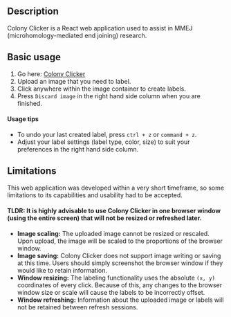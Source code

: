 ## Description
Colony Clicker is a React web application used to assist in MMEJ (microhomology-mediated end joining) research.

## Basic usage
1. Go here: [Colony Clicker](https://al-exe.github.io/)
2. Upload an image that you need to label.
3. Click anywhere within the image container to create labels.
4. Press `Discard image` in the right hand side column when you are finished.

#### Usage tips
* To undo your last created label, press `ctrl + z` or `command + z`.
* Adjust your label settings (label type, color, size) to suit your preferences in the right hand side column.

## Limitations
This web application was developed within a very short timeframe, so some limitations to its capabilities and usability had to be accepted.
#### **TLDR: It is highly advisable to use Colony Clicker in one browser window (using the entire screen) that will not be resized or refreshed later.**

- **Image scaling:** The uploaded image cannot be resized or rescaled. Upon upload, the image will be scaled to the proportions of the browser window.
- **Image saving:** Colony Clicker does not support image writing or saving at this time. Users should simply screenshot the browser window if they would like to retain information.
- **Window resizing:** The labeling functionality uses the absolute `(x, y)` coordinates of every click. Because of this, any changes to the browser window size or scale will cause the labels to be incorrectly offset.
- **Window refreshing:** Information about the uploaded image or labels will not be retained between refresh sessions.

